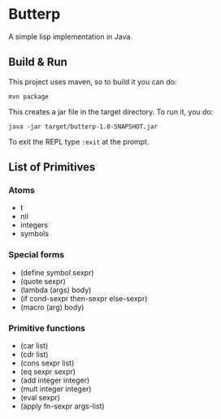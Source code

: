 # Butterp

A simple lisp implementation in Java.

## Build & Run

This project uses maven, so to build it you can do:

    mvn package
    
This creates a jar file in the target directory. To run it, you do:

    java -jar target/butterp-1.0-SNAPSHOT.jar
    
To exit the REPL type `:exit` at the prompt.

## List of Primitives

### Atoms

* t
* nil
* integers
* symbols

### Special forms

* (define symbol sexpr)
* (quote sexpr)
* (lambda (args) body)
* (if cond-sexpr then-sexpr else-sexpr)
* (macro (arg) body)

### Primitive functions

* (car list)
* (cdr list)
* (cons sexpr list)
* (eq sexpr sexpr)
* (add integer integer)
* (mult integer integer)
* (eval sexpr)
* (apply fn-sexpr args-list)

